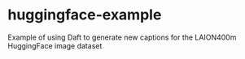 # huggingface-example
Example of using Daft to generate new captions for the LAION400m HuggingFace image dataset
